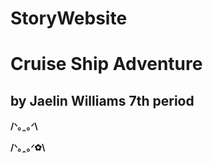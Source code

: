 # StoryWebsite
<html>
    <body>
        <h1>Cruise Ship Adventure</h1>
        <h2>by Jaelin Williams 7th period</h2>
        <p> <strong>/ᐠ｡ꞈ｡ᐟ\</strong> </p>
        <p>  </p>
         <p> <strong>/ᐠ｡ꞈ｡ᐟ✿\</strong> </p>
    </body>
</html>
